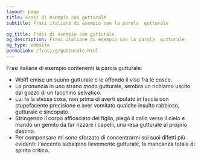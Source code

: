 ```yaml
---
layout: page
title: Frasi di esempio con gutturale 
subtitle: Frasi italiane di esempio con la parola  gutturale

og_title: Frasi di esempio con gutturale 
og_description: Frasi italiane di esempio con la parola  gutturale
og_type: website
permalink: /frasi/g/gutturale.html
---
```


Frasi italiane di esempio contenenti la parola gutturale:


- Wolff emise un suono gutturale e le affondò il viso fra le cosce.
- Lo pronuncia in uno strano modo gutturale, sembra un richiamo uscito dal gozzo di un tacchino selvatico.
- Lui fa la stessa cosa, non prima di averti sputato in faccia con stupefacente precisione e aver vomitato qualche insulto rabbioso, gutturale e sincopato.
- Stringendo il corpo afflosciato del figlio, piegò il collo verso il cielo e mandò un gemito da far rizzare i capelli, una resa gutturale al proprio destino.
- Per compensare mi sono sforzato di concentrarmi sui suoi difetti più evidenti: l'accento subalpino lievemente gutturale, la mancanza totale di spirito critico.
